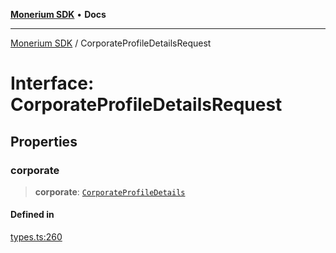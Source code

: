[**Monerium SDK**](../README.md) • **Docs**

***

[Monerium SDK](../README.md) / CorporateProfileDetailsRequest

# Interface: CorporateProfileDetailsRequest

## Properties

### corporate

> **corporate**: [`CorporateProfileDetails`](CorporateProfileDetails.md)

#### Defined in

[types.ts:260](https://github.com/monerium/js-monorepo/blob/main/packages/sdk/src/types.ts#L260)
